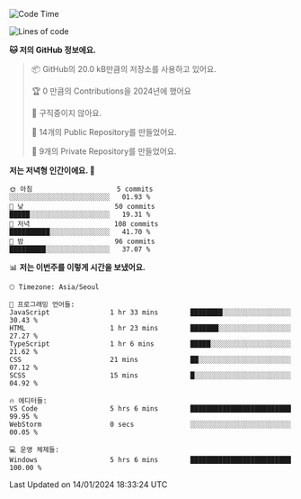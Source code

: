   <!--START_SECTION:waka-->
![Code Time](http://img.shields.io/badge/Code%20Time-331%20hrs%2019%20mins-blue)

![Lines of code](https://img.shields.io/badge/%EC%A0%80%EB%8A%94%20%EC%97%AC%ED%83%9C%EA%B9%8C%EC%A7%80%20-178.2%20thousand%20%EC%A4%84%EC%9D%98%20%EC%BD%94%EB%93%9C%EB%A5%BC%20%EC%9E%91%EC%84%B1%ED%96%88%EC%96%B4%EC%9A%94.-blue)

**🐱 저의 GitHub 정보에요.** 

> 📦 GitHub의 20.0 kB만큼의 저장소를 사용하고 있어요. 
 > 
> 🏆 0 만큼의 Contributions을 2024년에 했어요
 > 
> 🚫 구직중이지 않아요.
 > 
> 📜 14개의 Public Repository를 만들었어요. 
 > 
> 🔑 9개의 Private Repository를 만들었어요. 
 > 
**저는 저녁형 인간이에요. 🦉** 

```text
🌞 아침                     5 commits           ░░░░░░░░░░░░░░░░░░░░░░░░░   01.93 % 
🌆 낮　                     50 commits          █████░░░░░░░░░░░░░░░░░░░░   19.31 % 
🌃 저녁                     108 commits         ██████████░░░░░░░░░░░░░░░   41.70 % 
🌙 밤　                     96 commits          █████████░░░░░░░░░░░░░░░░   37.07 % 
```


📊 **저는 이번주를 이렇게 시간을 보냈어요.** 

```text
🕑︎ Timezone: Asia/Seoul

💬 프로그래밍 언어들: 
JavaScript               1 hr 33 mins        ████████░░░░░░░░░░░░░░░░░   30.43 % 
HTML                     1 hr 23 mins        ███████░░░░░░░░░░░░░░░░░░   27.27 % 
TypeScript               1 hr 6 mins         █████░░░░░░░░░░░░░░░░░░░░   21.62 % 
CSS                      21 mins             ██░░░░░░░░░░░░░░░░░░░░░░░   07.12 % 
SCSS                     15 mins             █░░░░░░░░░░░░░░░░░░░░░░░░   04.92 % 

🔥 에디터들: 
VS Code                  5 hrs 6 mins        █████████████████████████   99.95 % 
WebStorm                 0 secs              ░░░░░░░░░░░░░░░░░░░░░░░░░   00.05 % 

💻 운영 체제들: 
Windows                  5 hrs 6 mins        █████████████████████████   100.00 % 
```


 Last Updated on 14/01/2024 18:33:24 UTC
<!--END_SECTION:waka-->
